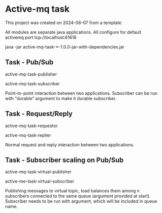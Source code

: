 # Active-mq task
This project was created on 2024-06-07 from a template.

All modules are separate java applications.
All configure for default activemq port tcp://localhost:61616

java -jar active-mq-task-*-1.0.0-jar-with-dependencies.jar 

## Task - Pub/Sub 

active-mq-task-publisher

active-mq-task-subscriber

Point-to-point interaction between two applications.
Subscriber can be run with "durable" argument to make it durable subscriber.

## Task - Request/Reply

active-mq-task-requestor

active-mq-task-replier

Normal request and reply interaction between two applications.

## Task - Subscriber scaling on Pub/Sub

active-mq-task-virtual-publisher

active-me-task-virtual-subscriber

Publishing messages to virtual topic, load balances them among n subscribers connected to the same queue (argument provided at start).
Subscriber needs to be run with argument, which will be included in queue name.
 


